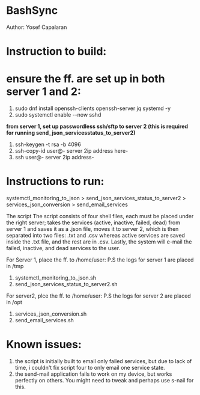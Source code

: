 # BashSync
Author: Yosef Capalaran


# **Instruction to build:**


# ensure the ff. are set up in both server 1 and 2:
1. sudo dnf install openssh-clients openssh-server jq systemd -y
2. sudo systemctl enable --now sshd

 **from server 1, set up passwordless ssh/sftp to server 2 (this is required for running send_json_servicesstatus_to_server2)**
1. ssh-keygen -t rsa -b 4096
2. ssh-copy-id user@- server 2ip address here-
3. ssh user@- server 2ip address-


# **Instructions to run:**


systemctl_monitoring_to_json > send_json_services_status_to_server2 > services_json_conversion > send_email_services

The script The script consists of four shell files, each must be placed under the right server; takes the services (active, inactive, failed, dead) from server 1 and saves it as a .json file, moves it to server 2, which is then separated into two files: .txt and .csv whereas active services are saved inside the .txt file, and the rest are in .csv. Lastly, the system will e-mail the failed, inactive, and dead services to the user.

For Server 1, place the ff. to /home/user:
P.S the logs for server 1 are placed in /tmp
1. systemctl_monitoring_to_json.sh
2. send_json_services_status_to_server2.sh

For server2, plce the ff. to /home/user:
P.S the logs for server 2 are placed in /opt
1. services_json_conversion.sh
2. send_email_services.sh

# **Known issues:**


1. the script is initially built to email only failed services, but due to lack of time, i couldn't fix script four to only email one service state.
2. the send-mail application fails to work on my device, but works perfectly on others. You might need to tweak and perhaps use s-nail for this.
